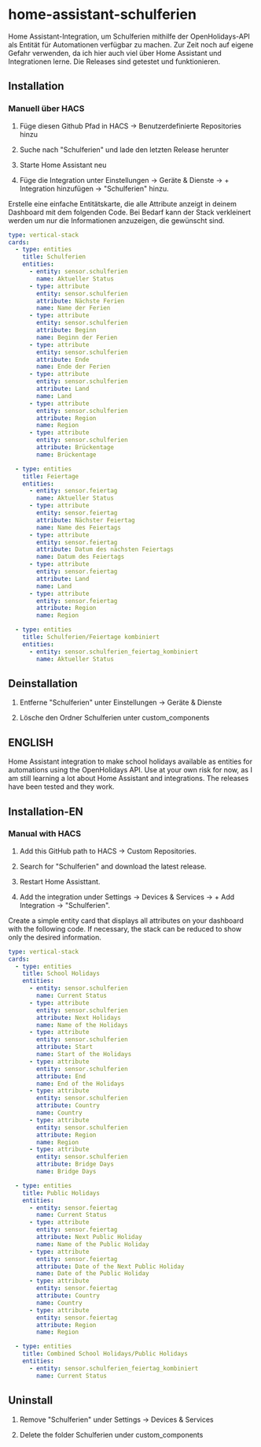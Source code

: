 # home-assistant-schulferien

Home Assistant-Integration, um Schulferien mithilfe der OpenHolidays-API als Entität für Automationen verfügbar zu machen. Zur Zeit noch auf eigene Gefahr verwenden, da ich hier auch viel über Home Assistant und Integrationen lerne. Die Releases sind getestet und funktionieren.

## Installation

### Manuell über HACS

1. Füge diesen Github Pfad in HACS -> Benutzerdefinierte Repositories hinzu

2. Suche nach "Schulferien" und lade den letzten Release herunter

3. Starte Home Assistant neu

4. Füge die Integration unter Einstellungen -> Geräte & Dienste -> + Integration hinzufügen -> "Schulferien" hinzu.

Erstelle eine einfache Entitätskarte, die alle Attribute anzeigt in deinem Dashboard mit dem folgenden Code. Bei Bedarf kann der Stack verkleinert werden um nur die Informationen anzuzeigen, die gewünscht sind.

```yaml
type: vertical-stack
cards:
  - type: entities
    title: Schulferien
    entities:
      - entity: sensor.schulferien
        name: Aktueller Status
      - type: attribute
        entity: sensor.schulferien
        attribute: Nächste Ferien
        name: Name der Ferien
      - type: attribute
        entity: sensor.schulferien
        attribute: Beginn
        name: Beginn der Ferien
      - type: attribute
        entity: sensor.schulferien
        attribute: Ende
        name: Ende der Ferien
      - type: attribute
        entity: sensor.schulferien
        attribute: Land
        name: Land
      - type: attribute
        entity: sensor.schulferien
        attribute: Region
        name: Region
      - type: attribute
        entity: sensor.schulferien
        attribute: Brückentage
        name: Brückentage

  - type: entities
    title: Feiertage
    entities:
      - entity: sensor.feiertag
        name: Aktueller Status
      - type: attribute
        entity: sensor.feiertag
        attribute: Nächster Feiertag
        name: Name des Feiertags
      - type: attribute
        entity: sensor.feiertag
        attribute: Datum des nächsten Feiertags
        name: Datum des Feiertags
      - type: attribute
        entity: sensor.feiertag
        attribute: Land
        name: Land
      - type: attribute
        entity: sensor.feiertag
        attribute: Region
        name: Region

  - type: entities
    title: Schulferien/Feiertage kombiniert
    entities:
      - entity: sensor.schulferien_feiertag_kombiniert
        name: Aktueller Status

```

## Deinstallation

1. Entferne "Schulferien" unter Einstellungen -> Geräte & Dienste

2. Lösche den Ordner Schulferien unter custom_components

## ENGLISH

Home Assistant integration to make school holidays available as entities for automations using the OpenHolidays API. Use at your own risk for now, as I am still learning a lot about Home Assistant and integrations. The releases have been tested and they work.

## Installation-EN

### Manual with HACS

1. Add this GitHub path to HACS -> Custom Repositories.

2. Search for "Schulferien" and download the latest release.

3. Restart Home Assisttant.

4. Add the integration under Settings -> Devices & Services -> + Add Integration -> "Schulferien".

Create a simple entity card that displays all attributes on your dashboard with the following code. If necessary, the stack can be reduced to show only the desired information.

```yaml
type: vertical-stack
cards:
  - type: entities
    title: School Holidays
    entities:
      - entity: sensor.schulferien
        name: Current Status
      - type: attribute
        entity: sensor.schulferien
        attribute: Next Holidays
        name: Name of the Holidays
      - type: attribute
        entity: sensor.schulferien
        attribute: Start
        name: Start of the Holidays
      - type: attribute
        entity: sensor.schulferien
        attribute: End
        name: End of the Holidays
      - type: attribute
        entity: sensor.schulferien
        attribute: Country
        name: Country
      - type: attribute
        entity: sensor.schulferien
        attribute: Region
        name: Region
      - type: attribute
        entity: sensor.schulferien
        attribute: Bridge Days
        name: Bridge Days

  - type: entities
    title: Public Holidays
    entities:
      - entity: sensor.feiertag
        name: Current Status
      - type: attribute
        entity: sensor.feiertag
        attribute: Next Public Holiday
        name: Name of the Public Holiday
      - type: attribute
        entity: sensor.feiertag
        attribute: Date of the Next Public Holiday
        name: Date of the Public Holiday
      - type: attribute
        entity: sensor.feiertag
        attribute: Country
        name: Country
      - type: attribute
        entity: sensor.feiertag
        attribute: Region
        name: Region

  - type: entities
    title: Combined School Holidays/Public Holidays
    entities:
      - entity: sensor.schulferien_feiertag_kombiniert
        name: Current Status
```

## Uninstall

1. Remove "Schulferien" under Settings -> Devices & Services

2. Delete the folder Schulferien under custom_components

